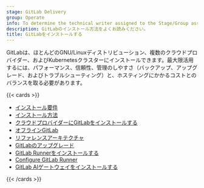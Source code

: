 ```yaml
---
stage: GitLab Delivery
group: Operate
info: To determine the technical writer assigned to the Stage/Group associated with this page, see https://handbook.gitlab.com/handbook/product/ux/technical-writing/#assignments
description: GitLabのインストール方法をよくお読みください。
title: GitLabをインストールする
---
```


GitLabは、ほとんどのGNU/Linuxディストリビューション、複数のクラウドプロバイダー、およびKubernetesクラスターにインストールできます。最大限活用するには、パフォーマンス、信頼性、管理のしやすさ（バックアップ、アップグレード、およびトラブルシューティング）と、ホスティングにかかるコストとのバランスを取る必要があります。

{{< cards >}}

- [インストール要件](requirements.md)
- [インストール方法](install_methods.md)
- [クラウドプロバイダーにGitLabをインストールする](cloud_providers.md)
- [オフラインGitLab](../topics/offline/_index.md)
- [リファレンスアーキテクチャ](../administration/reference_architectures/_index.md)
- [GitLabのアップグレード](../update/_index.md)
- [GitLab Runnerをインストールする](https://docs.gitlab.com/runner/install/ "パイプラインでCI/CDジョブを実行。")
- [Configure GitLab Runner](https://docs.gitlab.com/runner/configuration/ "設定とモニタリングのオプション。")
- [GitLab AIゲートウェイをインストールする](install_ai_gateway.md)

{{< /cards >}}
